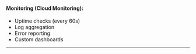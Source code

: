 #### **Monitoring (Cloud Monitoring):**

- Uptime checks (every 60s)
- Log aggregation
- Error reporting
- Custom dashboards

---
